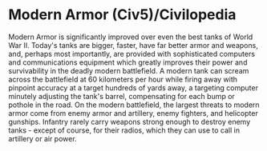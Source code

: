 # Modern Armor (Civ5)/Civilopedia

Modern Armor is significantly improved over even the best tanks of World War II. Today's tanks are bigger, faster, have far better armor and weapons, and, perhaps most importantly, are provided with sophisticated computers and communications equipment which greatly improves their power and survivability in the deadly modern battlefield. A modern tank can scream across the battlefield at 60 kilometers per hour while firing away with pinpoint accuracy at a target hundreds of yards away, a targeting computer minutely adjusting the tank's barrel, compensating for each bump or pothole in the road.
On the modern battlefield, the largest threats to modern armor come from enemy armor and artillery, enemy fighters, and helicopter gunships. Infantry rarely carry weapons strong enough to destroy enemy tanks - except of course, for their radios, which they can use to call in artillery or air power.